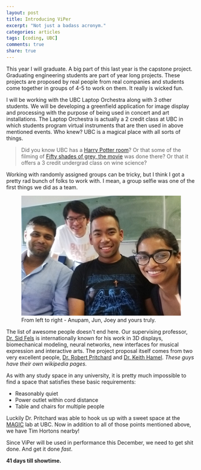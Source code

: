 ```yaml
---
layout: post
title: Introducing ViPer
excerpt: "Not just a badass acronym."
categories: articles
tags: [coding, UBC]
comments: true
share: true
---
```


This year I will graduate. A big part of this last year is the capstone project. Graduating engineering students are part of year long projects. These projects are proposed by real people from real companies and students come together in groups of 4-5 to work on them. It really is wicked fun.

I will be working with the UBC Laptop Orchestra along with 3 other students. We will be developing a greenfield application for image display and processing with the purpose of being used in concert and art installations. The Laptop Orchestra is actually a 2 credit class at UBC in which students program virtual instruments that are then used in above mentioned events. Who knew? UBC is a magical place with all sorts of things.

> Did you know UBC has a [Harry Potter room](http://blogs.ubc.ca/rbscnew/2011/01/26/featured-room-ridington-room/)? Or that some of the filming of [Fifty shades of grey, the movie](http://yvrshoots.com/2013/12/set-fifty-shades-of-grey-turns-university-of-british-columbia-into-washington-state-university-vancouver.html#.VDdnlSldWtw) was done there? Or that it offers a 3 credit undergrad class on wine science?


Working with randomly assigned groups can be tricky, but I think I got a pretty rad bunch of folks to work with. I mean, a group selfie was one of the first things we did as a team.

<figure>
  <img src="/images/viper-team-selfie.jpg" alt="ViPer team selfie"></a>
  <figcaption>From left to right - Anupam, Jun, Joey and yours truly.</figcaption>
</figure>

The list of awesome people doesn't end here. Our supervising professor, [Dr. Sid Fels](http://www.ece.ubc.ca/faculty/sid-fels) is internationally known for his work in 3D displays, biomechanical modeling, neural networks, new interfaces for musical expression and interactive arts. The project proposal itself comes from two very excellent people, [Dr. Robert Pritchard](http://music.ubc.ca/person/robert-pritchard/) and [Dr. Keith Hamel](http://music.ubc.ca/person/keith-hamel/). <i>These guys have their own wikipedia pages.</i>

As with any study space in any university, it is pretty much impossible to find a space that satisfies these basic requirements:

* Reasonably quiet
* Power outlet within cord distance
* Table and chairs for multiple people

Luckily Dr. Pritchard was able to hook us up with a sweet space at the [MAGIC](http://www.magic.ubc.ca/) lab at UBC. Now in addition to all of those points mentioned above, we have Tim Hortons nearby!

Since ViPer will be used in performance this December, we need to get shit done. And get it done <i>fast</i>.

**41 days till showtime.**

